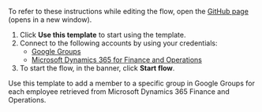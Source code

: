 To refer to these instructions while editing the flow, open the [GitHub page](https://github.com/ot4i/app-connect-templates/tree/main/resources/markdown/Add%20a%20group%20member%20in%20Google%20Groups%20for%20each%20employee%20retrieved%20from%20Microsoft%20Dynamics%20365%20Finance%20and%20Operations_instructions.md) (opens in a new window).


1. Click **Use this template** to start using the template.
2. Connect to the following accounts by using your credentials:
   - [Google Groups](https://ibm.biz/acgooglegroups) 
   - [Microsoft Dynamics 365 for Finance and Operations](https://acmsdynamicsfando)
3. To start the flow, in the banner, click **Start flow**.


Use this template to add a member to a specific group in Google Groups for each employee retrieved from Microsoft Dynamics 365 Finance and Operations.  


